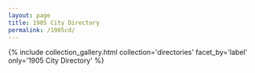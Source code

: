 ```yaml
---
layout: page
title: 1905 City Directory
permalink: /1905cd/
---
```


{% include collection_gallery.html collection='directories' facet_by='label' only='1905 City Directory' %}
